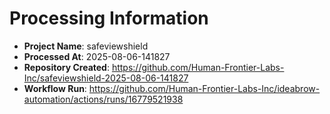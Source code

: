 # Processing Information

- **Project Name**: safeviewshield
- **Processed At**: 2025-08-06-141827
- **Repository Created**: https://github.com/Human-Frontier-Labs-Inc/safeviewshield-2025-08-06-141827
- **Workflow Run**: https://github.com/Human-Frontier-Labs-Inc/ideabrow-automation/actions/runs/16779521938

